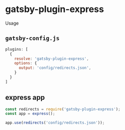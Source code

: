 # gatsby-plugin-express

Usage

## `gatsby-config.js`

```javascript
plugins: [
  {
    resolve: 'gatsby-plugin-express',
    options: {
      output: 'config/redirects.json',
    }
  }
]
```

## express app

```javascript
const redirects = require('gatsby-plugin-express');
const app = express();

app.use(redirects('config/redirects.json'));
```